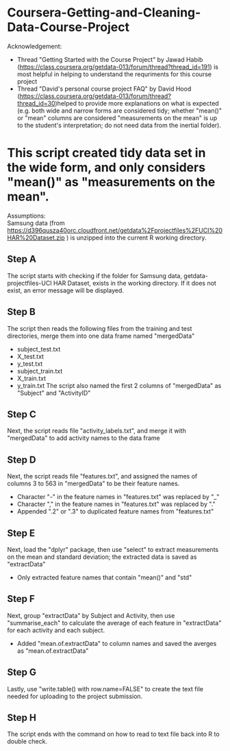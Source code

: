 # Coursera-Getting-and-Cleaning-Data-Course-Project

Acknowledgement:
* Thread "Getting Started with the Course Project" by Jawad Habib (https://class.coursera.org/getdata-013/forum/thread?thread_id=191) is most helpful in helping to understand the requriments for this course project
* Thread "David's personal course project FAQ" by David Hood (https://class.coursera.org/getdata-013/forum/thread?thread_id=30)helped to provide more explanations on what is expected (e.g. both wide and narrow forms are considered tidy; whether "mean()" or "mean" columns are considered "measurements on the mean" is up to the student's interpretation; do not need data from the inertial folder).

# This script created tidy data set in the wide form, and only considers "mean()" as "measurements on the mean".  

Assumptions:  
Samsung data (from https://d396qusza40orc.cloudfront.net/getdata%2Fprojectfiles%2FUCI%20HAR%20Dataset.zip ) is unzipped into the current R working directory.

## Step A
The script starts with checking if the folder for Samsung data, getdata-projectfiles-UCI HAR Dataset, exists in the working directory.  If it does not exist, an error message will be displayed.

## Step B
The script then reads the following files from the training and test directories, merge them into one data frame named "mergedData"
* subject_test.txt
* X_test.txt
* y_test.txt
* subject_train.txt
* X_train.txt
* y_train.txt
The script also named the first 2 columns of "mergedData" as "Subject" and "ActivityID"

## Step C
Next, the script reads file "activity_labels.txt", and merge it with "mergedData" to add activity names to the data frame

## Step D
Next, the script reads file "features.txt", and assigned the names of columns 3 to 563 in "mergedData" to be their feature names.
* Character "-" in the feature names in "features.txt" was replaced by "_"
* Character "," in the feature names in "features.txt" was replaced by "."
* Appended ".2" or ".3" to duplicated feature names from "features.txt" 

## Step E
Next, load the "dplyr" package, then use "select" to extract measurements on the mean and standard deviation; the extracted data is saved as "extractData"
* Only extracted feature names that contain "mean()" and "std"

## Step F
Next, group "extractData" by Subject and Activity, then use "summarise_each" to calculate the average of each feature in "extractData" for each activity and each subject. 
* Added "mean.of.extractData" to column names and saved the averges as "mean.of.extractData"

## Step G
Lastly, use "write.table() with row.name=FALSE" to create the text file needed for uploading to the project submission.

## Step H
The script ends with the command on how to read to text file back into R to double check.
